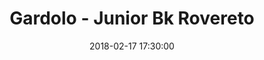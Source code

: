 ---
title: Gardolo - Junior Bk Rovereto
date: 2018-02-17 17:30:00
squadra-a: Junior Bk Rovereto
punteggio-a: 78
squadra-b: Bc Gardolo
punteggio-b: 67
partite/squadra: under-16-17-18
luogo: Centro Sportivo Trento Nord
categoria: under 16
---